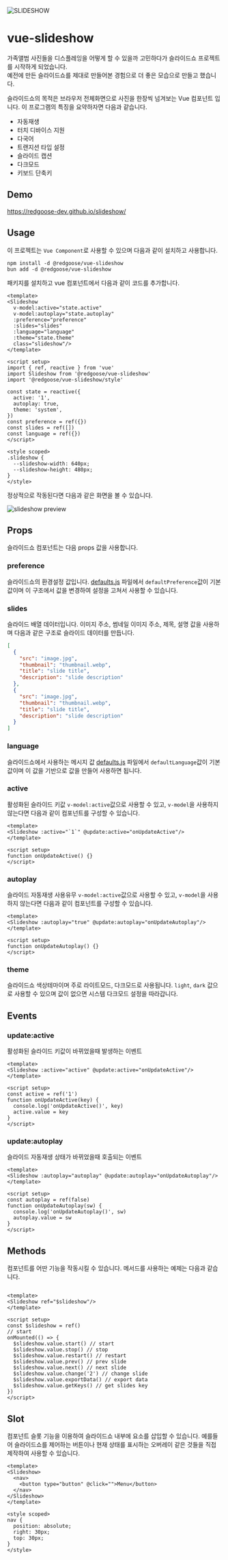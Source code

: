 ![SLIDESHOW](https://i.ibb.co/2YHhDG2/app-icon.png)

# vue-slideshow

가족앨범 사진들을 디스플레잉을 어떻게 할 수 있을까 고민하다가 슬라이드쇼 프로젝트를 시작하게 되었습니다.  
예전에 만든 슬라이드쇼를 제대로 만들어본 경험으로 더 좋은 모습으로 만들고 했습니다.

슬라이드쇼의 목적은 브라우저 전체화면으로 사진을 한장씩 넘겨보는 Vue 컴포넌트 입니다.
이 프로그램의 특징을 요약하자면 다음과 같습니다.

- 자동재생
- 터치 디바이스 지원
- 다국어
- 트랜지션 타입 설정
- 슬라이드 캡션
- 다크모드
- 키보드 단축키


## Demo

https://redgoose-dev.github.io/slideshow/


## Usage

이 프로젝트는 `Vue Component`로 사용할 수 있으며 다음과 같이 설치하고 사용합니다.

```shell
npm install -d @redgoose/vue-slideshow
bun add -d @redgoose/vue-slideshow
```

패키지를 설치하고 vue 컴포넌트에서 다음과 같이 코드를 추가합니다.

```vue
<template>
<Slideshow
  v-model:active="state.active"
  v-model:autoplay="state.autoplay"
  :preference="preference"
  :slides="slides"
  :language="language"
  :theme="state.theme"
  class="slideshow"/>
</template>

<script setup>
import { ref, reactive } from 'vue'
import Slideshow from '@redgoose/vue-slideshow'
import '@redgoose/vue-slideshow/style'

const state = reactive({
  active: '1',
  autoplay: true,
  theme: 'system',
})
const preference = ref({})
const slides = ref([])
const language = ref({})
</script>

<style scoped>
.slideshow {
  --slideshow-width: 640px;
  --slideshow-height: 480px;
}
</style>
```

정상적으로 작동된다면 다음과 같은 화면을 볼 수 있습니다.

![slideshow preview](https://i.ibb.co/NSFG5v8/screen.jpg)


## Props

슬라이드쇼 컴포넌트는 다음 props 값을 사용합니다.

### preference

슬라이드쇼의 환경설정 값입니다.
[defaults.js](https://github.com/redgoose-dev/slideshow/blob/main/src/slideshow/libs/defaults.js) 파일에서 `defaultPreference`값이 기본값이며 이 구조에서 값을 변경하여 설정을 고쳐서 사용할 수 있습니다.

### slides

슬라이드 배열 데이터입니다.
이미지 주소, 썸네일 이미지 주소, 제목, 설명 값을 사용하며 다음과 같은 구조로 슬라이드 데이터를 만듭니다.

```json
[
  {
    "src": "image.jpg",
    "thumbnail": "thumbnail.webp",
    "title": "slide title",
    "description": "slide description"
  },
  {
    "src": "image.jpg",
    "thumbnail": "thumbnail.webp",
    "title": "slide title",
    "description": "slide description"
  }
]
```

### language

슬라이드쇼에서 사용하는 메시지 값
[defaults.js](https://github.com/redgoose-dev/slideshow/blob/main/src/slideshow/libs/defaults.js) 파일에서 `defaultLanguage`값이 기본값이며 이 값을 기반으로 값을 만들어 사용하면 됩니다.

### active

활성화된 슬라이드 키값
`v-model:active`값으로 사용할 수 있고, `v-model`을 사용하지 않는다면 다음과 같이 컴포넌트를 구성할 수 있습니다.

```vue
<template>
<Slideshow :active="`1`" @update:active="onUpdateActive"/>
</template>

<script setup>
function onUpdateActive() {}
</script>
```

### autoplay

슬라이드 자동재생 사용유무
`v-model:active`값으로 사용할 수 있고, `v-model`을 사용하지 않는다면 다음과 같이 컴포넌트를 구성할 수 있습니다.

```vue
<template>
<Slideshow :autoplay="true" @update:autoplay="onUpdateAutoplay"/>
</template>

<script setup>
function onUpdateAutoplay() {}
</script>
```

### theme

슬라이드쇼 색상테마이며 주로 라이트모드, 다크모드로 사용됩니다.
`light`, `dark` 값으로 사용할 수 있으며 값이 없으면 시스템 다크모드 설정을 따라갑니다.


## Events

### update:active

활성화된 슬라이드 키값이 바뀌었을때 발생하는 이벤트

```vue
<template>
<Slideshow :active="active" @update:active="onUpdateActive"/>
</template>

<script setup>
const active = ref('1')
function onUpdateActive(key) {
  console.log('onUpdateActive()', key)
  active.value = key
}
</script>
```

### update:autoplay

슬라이드 자동재생 상태가 바뀌었을때 호출되는 이벤트

```vue
<template>
<Slideshow :autoplay="autoplay" @update:autoplay="onUpdateAutoplay"/>
</template>

<script setup>
const autoplay = ref(false)
function onUpdateAutoplay(sw) {
  console.log('onUpdateAutoplay()', sw)
  autoplay.value = sw
}
</script>
```


## Methods

컴포넌트를 어딴 기능을 작동시킬 수 있습니다. 메서드를 사용하는 예제는 다음과 같습니다.

```vue

<template>
<Slideshow ref="$slideshow"/>
</template>

<script setup>
const $slideshow = ref()
// start
onMounted(() => {
  $slideshow.value.start() // start
  $slideshow.value.stop() // stop
  $slideshow.value.restart() // restart
  $slideshow.value.prev() // prev slide
  $slideshow.value.next() // next slide
  $slideshow.value.change('2') // change slide
  $slideshow.value.exportData() // export data
  $slideshow.value.getKeys() // get slides key
})
</script>
```


## Slot

컴포넌트 슬롯 기능을 이용하여 슬라이드쇼 내부에 요소를 삽입할 수 있습니다. 예를들어 슬라이드쇼를 제어하는 버튼이나 현재 상태를 표시하는 오버레이 같은 것들을 직접 제작하여 사용할 수 있습니다.

```vue
<template>
<Slideshow>
  <nav>
    <button type="button" @click="">Menu</button>
  </nav>
</Slideshow>
</template>

<style scoped>
nav {
  position: absolute;
  right: 30px;
  top: 30px;
}
</style>
```
